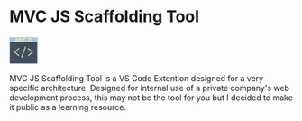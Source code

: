 # MVC JS Scaffolding Tool

<img src="logo.png">

MVC JS Scaffolding Tool is a VS Code Extention designed for a very specific architecture. Designed for internal use of a private company's web development process, this may not be the tool for you but I decided to make it public as a learning resource.